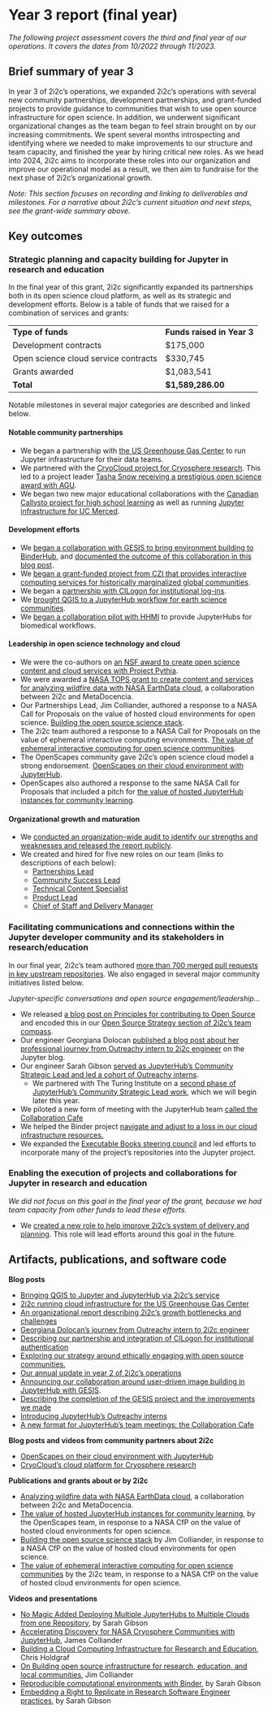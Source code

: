 # Year 3 report (final year)

_The following project assessment covers the third and final year of our operations. It covers the dates from 10/2022 through 11/2023._


## Brief summary of year 3

In year 3 of 2i2c’s operations, we expanded 2i2c’s operations with several new community partnerships, development partnerships, and grant-funded projects to provide guidance to communities that wish to use open source infrastructure for open science. In addition, we underwent significant organizational changes as the team began to feel strain brought on by our increasing commitments. We spent several months introspecting and identifying where we needed to make improvements to our structure and team capacity, and finished the year by hiring critical new roles. As we head into 2024, 2i2c aims to incorporate these roles into our organization and improve our operational model as a result, we then aim to fundraise for the next phase of 2i2c’s organizational growth.

_Note: This section focuses on recording and linking to deliverables and milestones. For a narrative about 2i2c’s current situation and next steps, see the grant-wide summary above._


## Key outcomes


### Strategic planning and capacity building for Jupyter in research and education

In the final year of this grant, 2i2c significantly expanded its partnerships both in its open science cloud platform, as well as its strategic and development efforts. Below is a table of funds that we raised for a combination of services and grants:


<table>
  <tr>
   <td><strong>Type of funds</strong>
   </td>
   <td><strong>Funds raised in Year 3</strong>
   </td>
  </tr>
  <tr>
   <td>Development contracts
   </td>
   <td>$175,000
   </td>
  </tr>
  <tr>
   <td>Open science cloud service contracts
   </td>
   <td>$330,745
   </td>
  </tr>
  <tr>
   <td>Grants awarded
   </td>
   <td>$1,083,541
   </td>
  </tr>
  <tr>
   <td><strong>Total</strong>
   </td>
   <td><strong>$1,589,286.00</strong>
   </td>
  </tr>
</table>


Notable milestones in several major categories are described and linked below.


#### Notable community partnerships



* We began a partnership with [the US Greenhouse Gas Center](https://2i2c.org/blog/2023/us-ghg-center-launches/) to run Jupyter infrastructure for their data teams.
* We partnered with the [CryoCloud project for Cryosphere research](https://www.youtube.com/watch?v=ktefONYX4_8). This led to a project leader [Tasha Snow receiving a prestigious open science award with AGU](https://www.minesnewsroom.com/news/tasha-snow-receives-2023-agu-open-science-recognition-prize).
* We began two new major educational collaborations with the [Canadian Callysto project for high school learning](https://www.callysto.ca/) as well as running [Jupyter infrastructure for UC Merced](https://it.ucmerced.edu/news/2023/jupyterhub-workshop).


#### Development efforts



* We [began a collaboration with GESIS to bring environment building to BinderHub](https://2i2c.org/blog/2022/gesis-2i2c-collaboration-update/), and [documented the outcome of this collaboration in this blog post](https://2i2c.org/blog/2024/jupyterhub-binderhub-gesis/).
* We [began a grant-funded project from CZI that provides interactive computing services for historically marginalized global communities](https://2i2c.org/blog/2022/czi-global-communities-announcement/). 
* We began a [partnership with CILogon for institutional log-ins](https://2i2c.org/blog/2023/cilogon-integration/). 
* We [brought QGIS to a JupyterHub workflow for earth science communities](https://blog.jupyter.org/desktop-gis-software-in-the-cloud-with-jupyterhub-ddced297019a?source=collection_home---6------8-----------------------).
* We [began a collaboration pilot with HHMI](https://github.com/2i2c-org/hhmi-spyglass-image) to provide JupyterHubs for biomedical workflows.


#### Leadership in open science technology and cloud



* We were the co-authors on [an NSF award to create open science content and cloud services with Project Pythia](https://www2.cisl.ucar.edu/news/university-albany-ucar-and-partners-receive-16-million-nsf-award-project-pythia-phase-2).
* We were awarded a [NASA TOPS grant to create content and services for analyzing wildfire data with NASA EarthData cloud](https://zenodo.org/records/8212073), a collaboration between 2i2c and MetaDocencia.
* Our Partnerships Lead, Jim Colliander, authored a response to a NASA Call for Proposals on the value of hosted cloud environments for open science. [Building the open source science stack](https://zenodo.org/records/7662828).
* The 2i2c team authored a response to a NASA Call for Proposals on the value of ephemeral interactive computing environments. [The value of ephemeral interactive computing for open science communities](https://zenodo.org/records/7892224).
* The OpenScapes community gave 2i2c’s open science cloud model a strong endorsement. [OpenScapes on their cloud environment with JupyterHub](https://openscapes.org/blog/2022-11-17-nasa-earthdata-cloud-infrastructure/).
* OpenScapes also authored a response to the same NASA Call for Proposals that included a pitch for [the value of hosted JupyterHub instances for community learning](https://zenodo.org/records/7667299#.Y_Zxt3bMJPY).


#### Organizational growth and maturation



* We [conducted an organization-wide audit to identify our strengths and weaknesses and released the report publicly](https://2i2c.org/blog/2023/organizational-report/).
* We created and hired for five new roles on our team (links to descriptions of each below):
    * [Partnerships Lead](https://compass.2i2c.org/partnerships/roles/lead/)
    * [Community Success Lead](https://compass.2i2c.org/partnerships/roles/product-community-lead/)
    * [Technical Content Specialist](https://compass.2i2c.org/partnerships/roles/technical-content-specialist/)
    * [Product Lead](https://compass.2i2c.org/product/roles/product-lead/)
    * [Chief of Staff and Delivery Manager](https://compass.2i2c.org/engineering/roles/delivery-manager/)


### Facilitating communications and connections within the Jupyter developer community and its stakeholders in research/education

In our final year, 2i2c’s team authored [more than 700 merged pull requests in key upstream repositories](https://github.com/search?q=author:choldgraf+author:haroldcampbell+author:colliand+author:jmunroe+author:Gman0909+author:AIDEA775+author:consideRatio+author:damianavila+author:georgianaelena+author:sgibson91+author:yuvipanda+org:jupyter+org:jupyter-server+org:jupyterhub+org:jupyterlab+org:binder-examples+org:executablebooks+org:cryptnono+org:dask+org:pydata+org:rocker-org+org:pangeo-data+is:pr+merged:%3E%3D2022-12-01&type=pullrequests). We also engaged in several major community initiatives listed below.

_Jupyter-specific conversations and open source engagement/leadership…_



* We released [a blog post on Principles for contributing to Open Source](https://2i2c.org/blog/2023/open-source-funding-principles/) and encoded this in our [Open Source Strategy section of 2i2c’s team compass](https://compass.2i2c.org/open-source/).
* Our engineer Georgiana Dolocan [published a blog post about her professional journey from Outreachy intern to 2i2c engineer](https://blog.jupyter.org/from-intern-to-mentor-6055df406999?source=collection_home---6------1-----------------------) on the Jupyter blog.
* Our engineer Sarah Gibson [served as JupyterHub’s Community Strategic Lead and led a cohort of Outreachy interns](https://blog.jupyter.org/introducing-jupyterhubs-outreachy-interns-december-2022-cohort-23aaf4613556?source=rss----95916e268740--jupyterhub).
    * We partnered with The Turing Institute on a [second phase of JupyterHub’s Community Strategic Lead work](https://github.com/jupyterhub/team-compass/issues/709), which we will begin later this year.
* We piloted a new form of meeting with the JupyterHub team [called the Collaboration Cafe](https://blog.jupyter.org/online-collaboration-caf%C3%A9-launch-jupyterhub-team-meetings-to-become-more-collaborative-spaces-b713edadf15?source=rss----95916e268740--jupyterhub)
* We helped the Binder project [navigate and adjust to a loss in our cloud infrastructure resources.](https://blog.jupyter.org/updating-defaults-on-mybinder-org-4df41d601955?source=rss----95916e268740--jupyterhub)
* We expanded the [Executable Books steering council](https://executablebooks.org/en/latest/blog/2023/new-project-members/) and led efforts to incorporate many of the project’s repositories into the Jupyter project.


### Enabling the execution of projects and collaborations for Jupyter in research and education

_We did not focus on this goal in the final year of the grant, because we had team capacity from other funds to lead these efforts._



* We [created a new role to help improve 2i2c’s system of delivery and planning](https://compass.2i2c.org/engineering/roles/delivery-manager/). This role will lead efforts around this goal in the future.


## Artifacts, publications, and software code

**Blog posts**



* [Bringing QGIS to Jupyter and JupyterHub via 2i2c’s service](https://blog.jupyter.org/desktop-gis-software-in-the-cloud-with-jupyterhub-ddced297019a?source=collection_home---6------8-----------------------)
* [2i2c running cloud infrastructure for the US Greenhouse Gas Center](https://2i2c.org/blog/2023/us-ghg-center-launches/)
* [An organizational report describing 2i2c’s growth bottlenecks and challenges](https://2i2c.org/blog/2023/organizational-report/)
* [Georgiana Dolocan’s journey from Outreachy intern to 2i2c engineer](https://blog.jupyter.org/from-intern-to-mentor-6055df406999?source=collection_home---6------1-----------------------)
* [Describing our partnership and integration of CILogon for institutional authentication](https://2i2c.org/blog/2023/cilogon-integration/)
* [Exploring our strategy around ethically engaging with open source communities.](https://2i2c.org/blog/2023/open-source-funding-principles/)
* [Our annual update in year 2 of 2i2c’s operations](https://2i2c.org/blog/2023/2022-year-in-review/)
* [Announcing our collaboration around user-driven image building in JupyterHub with GESIS](https://2i2c.org/blog/2022/gesis-2i2c-collaboration-update/). 
* [Describing the completion of the GESIS project and the improvements we made](https://2i2c.org/blog/2024/jupyterhub-binderhub-gesis/)
* [Introducing JupyterHub’s Outreachy interns](https://blog.jupyter.org/introducing-jupyterhubs-outreachy-interns-december-2022-cohort-23aaf4613556?source=rss----95916e268740--jupyterhub)
* [A new format for JupyterHub’s team meetings: the Collaboration Cafe](https://blog.jupyter.org/online-collaboration-caf%C3%A9-launch-jupyterhub-team-meetings-to-become-more-collaborative-spaces-b713edadf15?source=rss----95916e268740--jupyterhub)

**Blog posts and videos from community partners about 2i2c**



* [OpenScapes on their cloud environment with JupyterHub](https://openscapes.org/blog/2022-11-17-nasa-earthdata-cloud-infrastructure/)
* [CryoCloud’s cloud platform for Cryosphere research](https://www.youtube.com/watch?v=ktefONYX4_8)

**Publications and grants about or by 2i2c**



* [Analyzing wildfire data with NASA EarthData cloud](https://zenodo.org/records/8212073), a collaboration between 2i2c and MetaDocencia.
* [The value of hosted JupyterHub instances for community learning](https://zenodo.org/records/7667299#.Y_Zxt3bMJPY), by the OpenScapes team, in response to a NASA CfP on the value of hosted cloud environments for open science.
* [Building the open source science stack](https://zenodo.org/records/7662828) by Jim Colliander, in response to a NASA CfP on the value of hosted cloud environments for open science.
* [The value of ephemeral interactive computing for open science communities](https://zenodo.org/records/7892224) by the 2i2c team, in response to a NASA CfP on the value of hosted cloud environments for open science.

**Videos and presentations**



* [No Magic Added Deploying Multiple JupyterHubs to Multiple Clouds from one Repository](https://www.youtube.com/watch?v=b7CCUHYOaK4&pp=ygUEMmkyYw%3D%3D), by Sarah Gibson
* [Accelerating Discovery for NASA Cryosphere Communities with JupyterHub](https://www.youtube.com/watch?v=9itR-_EXa5c&pp=ygUEMmkyYw%3D%3D), James Colliander
* [Building a Cloud Computing Infrastructure for Research and Education](https://www.youtube.com/watch?v=coKoUoUzLPk&t=1952s&pp=ygUEMmkyYw%3D%3D), Chris Holdgraf
* [On Building open source infrastructure for research, education, and local communities](https://www.youtube.com/watch?v=SHUSoXgRAho&t=7s&pp=ygUEMmkyYw%3D%3D), Jim Colliander
* [Reproducible computational environments with Binder](https://zenodo.org/records/10075621), by Sarah Gibson
* [Embedding a Right to Replicate in Research Software Engineer practices](https://zenodo.org/records/8228653), by Sarah Gibson




